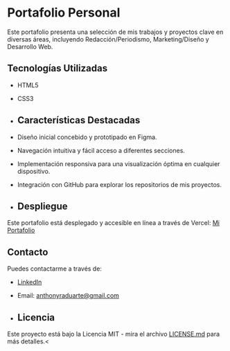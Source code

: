 # Portafolio Personal

Este portafolio presenta una selección de mis trabajos y proyectos clave en diversas áreas, incluyendo Redacción/Periodismo, Marketing/Diseño y Desarrollo Web.

## Tecnologías Utilizadas

* HTML5
* CSS3

* ## Características Destacadas

* Diseño inicial concebido y prototipado en Figma.
* Navegación intuitiva y fácil acceso a diferentes secciones.
* Implementación responsiva para una visualización óptima en cualquier dispositivo.
* Integración con GitHub para explorar los repositorios de mis proyectos.

* ## Despliegue

Este portafolio está desplegado y accesible en línea a través de Vercel: [Mi Portafolio](https://anthonyduarte-portafolio.vercel.app/)

## Contacto

Puedes contactarme a través de:

* [LinkedIn](https://www.linkedin.com/in/anthonyrduarte/)
* Email: anthonyraduarte@gmail.com

* ## Licencia

Este proyecto está bajo la Licencia MIT - mira el archivo [LICENSE.md](LICENSE.md) para más detalles.<  
